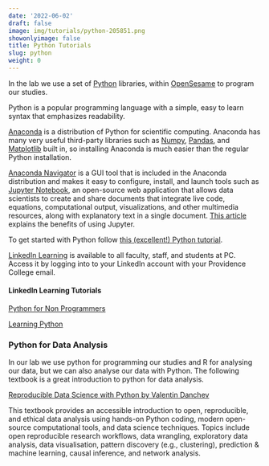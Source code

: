 ```yaml
---
date: '2022-06-02'
draft: false
image: img/tutorials/python-205851.png
showonlyimage: false
title: Python Tutorials
slug: python
weight: 0
---
```


In the lab we use a set of [Python](https://www.python.org/doc/essays/blurb/) libraries, within [OpenSesame](https://osdoc.cogsci.nl) to program our studies.  
 
<!--more-->

Python is a popular programming language with a  simple, easy to learn syntax that emphasizes readability. 

[Anaconda](https://www.anaconda.com/products/distribution) is a distribution of Python for scientific computing. Anaconda has many very useful third-party libraries such as [Numpy](https://numpy.org), [Pandas](https://pandas.pydata.org), and [Matplotlib](https://matplotlib.org) built in, so installing Anaconda is much easier than the regular Python installation. 

[Anaconda Navigator](https://docs.anaconda.com/anaconda/navigator/) is a GUI tool that is included in the Anaconda distribution and makes it easy to configure, install, and launch tools such as [Jupyter Notebook](https://jupyter.org), an open-source web application that allows data scientists to create and share documents that integrate live code, equations, computational output, visualizations, and other multimedia resources, along with explanatory text in a single document.  [This article](https://odsc.medium.com/why-you-should-be-using-jupyter-notebooks-ea2e568c59f2) explains the benefits of using Jupyter.

To get started with Python follow [this (excellent!) Python tutorial](https://learnpythontherightway.com/#read).



[LinkedIn Learning](https://ihelp.providence.edu/services/linkedin-learning/) is available to all faculty, staff, and students at PC. Access it by logging into to your LinkedIn account with your Providence College email. 

#### LinkedIn Learning Tutorials

[Python for Non Programmers](https://www.linkedin.com/learning/python-for-non-programmers)

[Learning Python](https://www.linkedin.com/learning/learning-python-14393370)


### Python for Data Analysis

In our lab we use python for programming our studies and R for analysing our data, but we can also analyse our data with Python. The following textbook is a great introduction to python for data analysis.

[Reproducible Data Science with Python by Valentin Danchev](https://valdanchev.github.io/reproducible-data-science-python/intro.html)

This textbook provides an accessible introduction to open, reproducible, and ethical data analysis using hands-on Python coding, modern open-source computational tools, and data science techniques. Topics include open reproducible research workflows, data wrangling, exploratory data analysis, data visualisation, pattern discovery (e.g., clustering), prediction & machine learning, causal inference, and network analysis.

